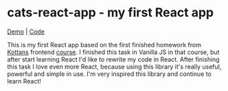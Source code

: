 # cats-react-app - my first React app

[Demo](https://kalash14.github.io/cats-react-app/)  |  [Code](https://github.com/kalash14/cats-react-app/tree/master/src) 

This is my first React app based on the first finished homework from [Kottans](https://github.com/kottans/) frontend [course](https://github.com/Kottans/frontend).
I finished this task in Vanilla JS in that course, but after start learning React I'd like to rewrite my code in React.
After finishing this task I love even more React, because using this library it's really useful, powerful and simple in use.
I'm very inspired this library and continue to learn React!
